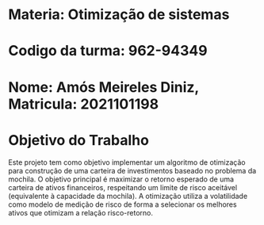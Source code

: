 # Materia: Otimização de sistemas
# Codigo da turma: 962-94349
# Nome: Amós Meireles Diniz, Matricula: 2021101198
# Objetivo do Trabalho
  Este projeto tem como objetivo implementar um algoritmo de otimização para construção de uma carteira de investimentos baseado no problema da mochila. O objetivo principal é maximizar o retorno esperado de uma    carteira de ativos financeiros, respeitando um limite de risco aceitável (equivalente à capacidade da mochila).
  A otimização utiliza a volatilidade como modelo de medição de risco de forma a selecionar os melhores ativos que otimizam a relação risco-retorno.
